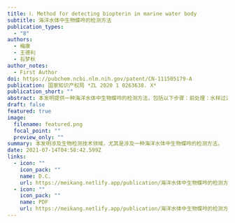 ```yaml
---
title: Ⅰ. Method for detecting biopterin in marine water body
subtitle: 海洋水体中生物蝶呤的检测方法
publication_types:
  - "8"
authors:
  - 梅康
  - 王德利
  - 石梦秋
author_notes:
  - First Author
doi: https://pubchem.ncbi.nlm.nih.gov/patent/CN-111505179-A
publication: 国家知识产权局 *ZL 2020 1 0263638. X*
publication_short: ""
abstract: 本发明提供一种海洋水体中生物蝶呤的检测方法，包括以下步骤：前处理：水样过滤后  弃滤液，取颗粒物并加入细胞裂解液破碎，得到溶出液；调节所述溶出液的pH，萃取后得到  含有生物蝶呤的水相；2）用反相高效液相色谱对所述含生物蝶呤的水相进行检测；其中，反  相高效液相色谱采用等度洗脱，流动相为甲醇和水。本发明实施例所提供的海洋水体中生物  蝶呤含量的检测方法通过特定条件的前处理，有效提升检测灵敏度，使检测限进一步缩小，  能够适应海洋水体含量较低的现状，具有较高的精准性，对于揭示生物蝶呤在海洋浮游生物  中尤其是微型生物生命活动的调控过程、加强对海洋化学的理解具有重要意义。
draft: false
featured: true
image:
  filename: featured.png
  focal_point: ""
  preview_only: ""
summary: 本发明涉及生物检测技术领域，尤其是涉及一种海洋水体中生物蝶呤的检测方法。
date: 2021-07-14T04:58:42.599Z
links:
  - icon: ""
    icon_pack: ""
    name: D.C.
    url: https://meikang.netlify.app/publication/海洋水体中生物蝶呤的检测方法/Patent-2021-meikang.pdf
  - icon: ""
    icon_pack: ""
    name: PDF
    url: https://meikang.netlify.app/publication/海洋水体中生物蝶呤的检测方法/Patent.pdf
---
```

